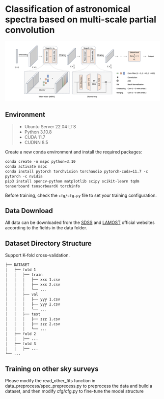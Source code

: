 # Classification of astronomical spectra based on multi-scale partial convolution

![Network Structure](./img/model.png)

## Environment

> - Ubuntu Server 22.04 LTS
> - Python 3.10.8
> - CUDA 11.7
> - CUDNN 8.5

Create a new conda environment and install the required packages:

```shell
conda create -n mspc python=3.10
conda activate mspc
conda install pytorch torchvision torchaudio pytorch-cuda=11.7 -c pytorch -c nvidia
pip3 install opencv-python matplotlib scipy scikit-learn tqdm tensorboard tensorboardX torchinfo
```

Before training, check the `cfg/cfg.py` file to set your training configuration.

## Data Download

All data can be downloaded from the [SDSS](http://cas.sdss.org/dr18/) and [LAMOST](http://www.lamost.org/public/?locale=en) official websites according to the fields in the data folder.

## Dataset Directory Structure

Support K-fold cross-validation.

```
├── DATASET
│   ├── fold 1
│   │   ├── train
│   │   │   ├── xxx 1.csv
│   │   │   ├── xxx 2.csv
│   │   │   └── ...
│   │   ├── val
│   │   │   ├── yyy 1.csv
│   │   │   ├── yyy 2.csv
│   │   │   └── ...
│   │   ├── test
│   │   │   ├── zzz 1.csv
│   │   │   ├── zzz 2.csv
│   │   │   └── ...
│   ├── fold 2
│   │   ├── ...
│   ├── fold 3
│   │   ├── ...
└── ...
```

## Training on other sky surveys

Please modify the read_other_fits function in data_preprocess/spec_preprecess.py to preprocess the data and build a dataset, and then modify cfg/cfg.py to fine-tune the model structure
